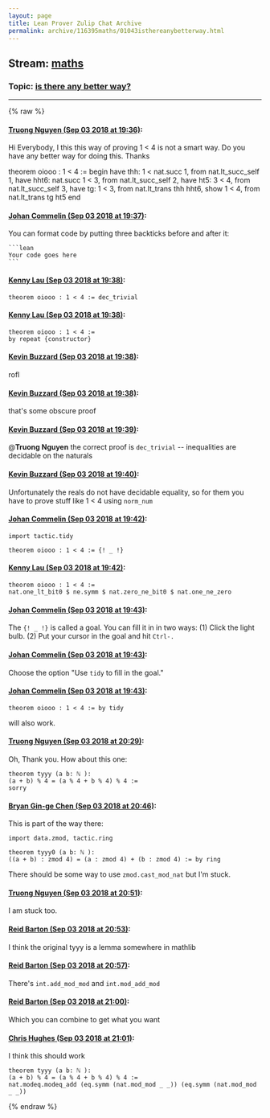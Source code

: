 ```yaml
---
layout: page
title: Lean Prover Zulip Chat Archive 
permalink: archive/116395maths/01043isthereanybetterway.html
---
```


## Stream: [maths](index.html)
### Topic: [is there any better way?](01043isthereanybetterway.html)

---


{% raw %}
#### [ Truong Nguyen (Sep 03 2018 at 19:36)](https://leanprover.zulipchat.com/#narrow/stream/116395-maths/topic/is%20there%20any%20better%20way%3F/near/133271618):
Hi Everybody,
I this this way of proving 1 < 4 is not a smart way. Do you have any better way for doing this. Thanks

theorem oiooo : 1 < 4 :=
begin
have thh: 1 < nat.succ 1, from nat.lt_succ_self 1,
have hht6: nat.succ 1 < 3, from nat.lt_succ_self 2,
have ht5: 3 < 4, from nat.lt_succ_self 3,
have tg: 1 < 3, from nat.lt_trans thh hht6,
show 1 < 4, from nat.lt_trans tg ht5
end

#### [ Johan Commelin (Sep 03 2018 at 19:37)](https://leanprover.zulipchat.com/#narrow/stream/116395-maths/topic/is%20there%20any%20better%20way%3F/near/133271642):
You can format code by putting three backticks before and after it:
````
```lean
Your code goes here
```
````

#### [ Kenny Lau (Sep 03 2018 at 19:38)](https://leanprover.zulipchat.com/#narrow/stream/116395-maths/topic/is%20there%20any%20better%20way%3F/near/133271717):
```lean
theorem oiooo : 1 < 4 := dec_trivial
```

#### [ Kenny Lau (Sep 03 2018 at 19:38)](https://leanprover.zulipchat.com/#narrow/stream/116395-maths/topic/is%20there%20any%20better%20way%3F/near/133271728):
```lean
theorem oiooo : 1 < 4 :=
by repeat {constructor}
```

#### [ Kevin Buzzard (Sep 03 2018 at 19:38)](https://leanprover.zulipchat.com/#narrow/stream/116395-maths/topic/is%20there%20any%20better%20way%3F/near/133271729):
rofl

#### [ Kevin Buzzard (Sep 03 2018 at 19:38)](https://leanprover.zulipchat.com/#narrow/stream/116395-maths/topic/is%20there%20any%20better%20way%3F/near/133271731):
that's some obscure proof

#### [ Kevin Buzzard (Sep 03 2018 at 19:39)](https://leanprover.zulipchat.com/#narrow/stream/116395-maths/topic/is%20there%20any%20better%20way%3F/near/133271750):
@**Truong Nguyen** the correct proof is `dec_trivial` -- inequalities are decidable on the naturals

#### [ Kevin Buzzard (Sep 03 2018 at 19:40)](https://leanprover.zulipchat.com/#narrow/stream/116395-maths/topic/is%20there%20any%20better%20way%3F/near/133271800):
Unfortunately the reals do not have decidable equality, so for them you have to prove stuff like 1 < 4 using `norm_num`

#### [ Johan Commelin (Sep 03 2018 at 19:42)](https://leanprover.zulipchat.com/#narrow/stream/116395-maths/topic/is%20there%20any%20better%20way%3F/near/133271865):
```lean
import tactic.tidy

theorem oiooo : 1 < 4 := {! _ !}
```

#### [ Kenny Lau (Sep 03 2018 at 19:42)](https://leanprover.zulipchat.com/#narrow/stream/116395-maths/topic/is%20there%20any%20better%20way%3F/near/133271869):
```lean
theorem oiooo : 1 < 4 :=
nat.one_lt_bit0 $ ne.symm $ nat.zero_ne_bit0 $ nat.one_ne_zero
```

#### [ Johan Commelin (Sep 03 2018 at 19:43)](https://leanprover.zulipchat.com/#narrow/stream/116395-maths/topic/is%20there%20any%20better%20way%3F/near/133271880):
The `{! _ !}` is called a goal. You can fill it in in two ways: (1) Click the light bulb. (2) Put your cursor in the goal and hit `Ctrl-.`

#### [ Johan Commelin (Sep 03 2018 at 19:43)](https://leanprover.zulipchat.com/#narrow/stream/116395-maths/topic/is%20there%20any%20better%20way%3F/near/133271887):
Choose the option "Use `tidy` to fill in the goal."

#### [ Johan Commelin (Sep 03 2018 at 19:43)](https://leanprover.zulipchat.com/#narrow/stream/116395-maths/topic/is%20there%20any%20better%20way%3F/near/133271898):
```lean
theorem oiooo : 1 < 4 := by tidy
```
will also work.

#### [ Truong Nguyen (Sep 03 2018 at 20:29)](https://leanprover.zulipchat.com/#narrow/stream/116395-maths/topic/is%20there%20any%20better%20way%3F/near/133273683):
Oh, Thank you.
How about this one: 
``` lean
theorem tyyy (a b: ℕ ):
(a + b) % 4 = (a % 4 + b % 4) % 4 :=
sorry
```

#### [ Bryan Gin-ge Chen (Sep 03 2018 at 20:46)](https://leanprover.zulipchat.com/#narrow/stream/116395-maths/topic/is%20there%20any%20better%20way%3F/near/133274209):
This is part of the way there:
```lean
import data.zmod, tactic.ring

theorem tyyy0 (a b: ℕ ):
((a + b) : zmod 4) = (a : zmod 4) + (b : zmod 4) := by ring
```
There should be some way to use `zmod.cast_mod_nat` but I'm stuck.

#### [ Truong Nguyen (Sep 03 2018 at 20:51)](https://leanprover.zulipchat.com/#narrow/stream/116395-maths/topic/is%20there%20any%20better%20way%3F/near/133274358):
I am stuck too.

#### [ Reid Barton (Sep 03 2018 at 20:53)](https://leanprover.zulipchat.com/#narrow/stream/116395-maths/topic/is%20there%20any%20better%20way%3F/near/133274407):
I think the original tyyy is a lemma somewhere in mathlib

#### [ Reid Barton (Sep 03 2018 at 20:57)](https://leanprover.zulipchat.com/#narrow/stream/116395-maths/topic/is%20there%20any%20better%20way%3F/near/133274562):
There's `int.add_mod_mod` and `int.mod_add_mod`

#### [ Reid Barton (Sep 03 2018 at 21:00)](https://leanprover.zulipchat.com/#narrow/stream/116395-maths/topic/is%20there%20any%20better%20way%3F/near/133274692):
Which you can combine to get what you want

#### [ Chris Hughes (Sep 03 2018 at 21:01)](https://leanprover.zulipchat.com/#narrow/stream/116395-maths/topic/is%20there%20any%20better%20way%3F/near/133274701):
I think this should work
```lean
theorem tyyy (a b: ℕ ):
(a + b) % 4 = (a % 4 + b % 4) % 4 := 
nat.modeq.modeq_add (eq.symm (nat.mod_mod _ _)) (eq.symm (nat.mod_mod _ _))
```


{% endraw %}
